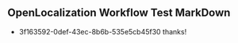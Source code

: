 ## OpenLocalization Workflow Test MarkDown
* 3f163592-0def-43ec-8b6b-535e5cb45f30 thanks!

<!--HONumber=Aug16_HO2-->


